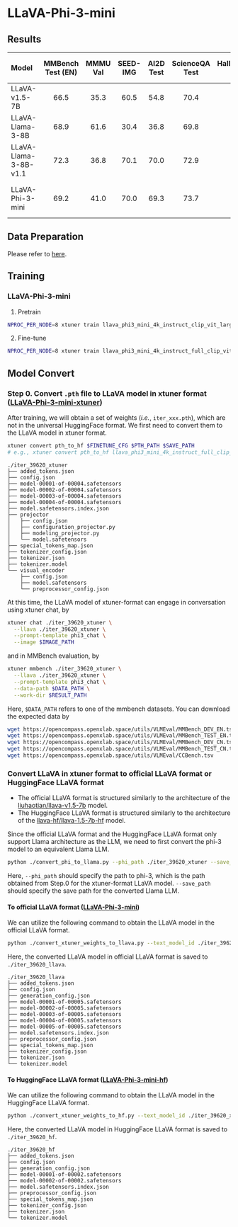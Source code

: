 # LLaVA-Phi-3-mini

## Results

| Model                 | MMBench Test (EN) | MMMU  Val | SEED-IMG | AI2D Test | ScienceQA Test | HallusionBench aAcc | POPE | GQA  | TextVQA |   MME    | MMStar |                                                                                                                                                                                                                  Configs                                                                                                                                                                                                                   |                                                                   Pretrained Projector Checkpoints                                                                   |                                                                                    Fine-tuned LLaVA Checkpoints                                                                                    |
| :-------------------- | :---------------: | :-------: | :------: | :-------: | :------------: | :-----------------: | :--: | :--: | :-----: | :------: | :----: | :----------------------------------------------------------------------------------------------------------------------------------------------------------------------------------------------------------------------------------------------------------------------------------------------------------------------------------------------------------------------------------------------------------------------------------------: | :------------------------------------------------------------------------------------------------------------------------------------------------------------------: | :------------------------------------------------------------------------------------------------------------------------------------------------------------------------------------------------: |
| LLaVA-v1.5-7B         |       66.5        |   35.3    |   60.5   |   54.8    |      70.4      |        44.9         | 85.9 | 62.0 |  58.2   | 1511/348 |  30.3  |                                                                                                                                                                                                                     -                                                                                                                                                                                                                      |                                                                                  -                                                                                   |                                                                                                 -                                                                                                  |
| LLaVA-Llama-3-8B      |       68.9        |   61.6    |   30.4   |   36.8    |      69.8      |        60.9         | 73.3 | 47.3 |  87.2   |   63.5   |  58.0  |                                                                                                                                                                                                                  1506/295                                                                                                                                                                                                                  |                                                                                 38.2                                                                                 | [Pretrain](./pretrain/llava_llama3_8b_instruct_clip_vit_large_p14_336_e1_gpu8_pretrain.py) / [Fine-tune](./finetune/llava_llama3_8b_instruct_full_clip_vit_large_p14_336_lora_e1_gpu8_finetune.py) |
| LLaVA-Llama-3-8B-v1.1 |       72.3        |   36.8    |   70.1   |   70.0    |      72.9      |        47.7         | 86.4 | 62.6 |  59.0   | 1469/349 |  45.1  | [Pretrain](https://github.com/InternLM/xtuner/blob/main/xtuner/configs/llava/llama3_8b_instruct_clip_vit_large_p14_336/pretrain/llava_llama3_8b_instruct_clip_vit_large_p14_336_e1_gpu8_sharegpt4v_pretrain.py) / [Fine-tune](https://github.com/InternLM/xtuner/blob/main/xtuner/configs/llava/llama3_8b_instruct_clip_vit_large_p14_336/finetune/llava_llama3_8b_instruct_full_clip_vit_large_p14_336_lora_e1_gpu8_internvl_finetune.py) | 🤗 [HuggingFace](https://huggingface.co/xtuner/llava-llama-3-8b-v1_1-pretrain) / 🤖 [ModelScope](https://modelscope.cn/models/xtuner/llava-llama-3-8b-v1_1-pretrain) |                      🤗 [HuggingFace](https://huggingface.co/xtuner/llava-llama-3-8b-v1_1-hf) / 🤖 [ModelScope](https://modelscope.cn/models/xtuner/llava-llama-3-8b-v1_1-hf)                      |
| LLaVA-Phi-3-mini      |       69.2        |   41.0    |   70.0   |   69.3    |      73.7      |        49.8         | 87.3 | 61.5 |  57.8   | 1477/313 |  43.7  |                                                                                                        [Pretrain](./pretrain/llava_phi3_mini_4k_instruct_clip_vit_large_p14_336_e1_gpu8_sharegpt4v_pretrain.py) / [Fine-tune](./finetune/llava_phi3_mini_4k_instruct_full_clip_vit_large_p14_336_full_e2_gpu8_internvl_finetune.py)                                                                                                        |      🤗 [HuggingFace](https://huggingface.co/xtuner/llava-phi-3-mini-pretrain) / 🤖 [ModelScope](https://modelscope.cn/models/xtuner/llava-phi-3-mini-pretrain)      |                              🤗 [HuggingFace](https://huggingface.co/xtuner/llava-phi-3-mini) / 🤖 [ModelScope](https://modelscope.cn/models/xtuner/llava-phi-3-mini)                              |

## Data Preparation

Please refer to [here](https://github.com/InternLM/xtuner/tree/main/xtuner/configs/llava/llama3_8b_instruct_clip_vit_large_p14_336#data-preparation).

## Training

### LLaVA-Phi-3-mini

1. Pretrain

```bash
NPROC_PER_NODE=8 xtuner train llava_phi3_mini_4k_instruct_clip_vit_large_p14_336_e1_gpu8_sharegpt4v_pretrain --deepspeed deepspeed_zero2 --seed 1024
```

2. Fine-tune

```bash
NPROC_PER_NODE=8 xtuner train llava_phi3_mini_4k_instruct_full_clip_vit_large_p14_336_full_e2_gpu8_internvl_finetune --deepspeed deepspeed_zero2 --seed 1024
```

## Model Convert

### Step 0. Convert `.pth` file to LLaVA model in xtuner format ([LLaVA-Phi-3-mini-xtuner](https://huggingface.co/xtuner/llava-phi-3-mini-xtuner))

After training, we will obtain a set of weights (*i.e.*, `iter_xxx.pth`), which are not in the universal HuggingFace format. We first need to convert them to the LLaVA model in xtuner format.

```bash
xtuner convert pth_to_hf $FINETUNE_CFG $PTH_PATH $SAVE_PATH
# e.g., xtuner convert pth_to_hf llava_phi3_mini_4k_instruct_full_clip_vit_large_p14_336_full_e2_gpu8_internvl_finetune ./iter_39620.pth ./iter_39620_xtuner
```

```
./iter_39620_xtuner
├── added_tokens.json
├── config.json
├── model-00001-of-00004.safetensors
├── model-00002-of-00004.safetensors
├── model-00003-of-00004.safetensors
├── model-00004-of-00004.safetensors
├── model.safetensors.index.json
├── projector
│   ├── config.json
│   ├── configuration_projector.py
│   ├── modeling_projector.py
│   └── model.safetensors
├── special_tokens_map.json
├── tokenizer_config.json
├── tokenizer.json
├── tokenizer.model
└── visual_encoder
    ├── config.json
    ├── model.safetensors
    └── preprocessor_config.json
```

At this time, the LLaVA model of xtuner-format can engage in conversation using xtuner chat, by

```bash
xtuner chat ./iter_39620_xtuner \
  --llava ./iter_39620_xtuner \
  --prompt-template phi3_chat \
  --image $IMAGE_PATH
```

and in MMBench evaluation, by

```bash
xtuner mmbench ./iter_39620_xtuner \
  --llava ./iter_39620_xtuner \
  --prompt-template phi3_chat \
  --data-path $DATA_PATH \
  --work-dir $RESULT_PATH
```

Here, `$DATA_PATH` refers to one of the mmbench datasets. You can download the expected data by

```bash
wget https://opencompass.openxlab.space/utils/VLMEval/MMBench_DEV_EN.tsv
wget https://opencompass.openxlab.space/utils/VLMEval/MMBench_TEST_EN.tsv
wget https://opencompass.openxlab.space/utils/VLMEval/MMBench_DEV_CN.tsv
wget https://opencompass.openxlab.space/utils/VLMEval/MMBench_TEST_CN.tsv
wget https://opencompass.openxlab.space/utils/VLMEval/CCBench.tsv
```

### Convert LLaVA in xtuner format to official LLaVA format or HuggingFace LLaVA format

- The official LLaVA format is structured similarly to the architecture of the [liuhaotian/llava-v1.5-7b](https://huggingface.co/liuhaotian/llava-v1.5-7b) model.
- The HuggingFace LLaVA format is structured similarly to the architecture of the [llava-hf/llava-1.5-7b-hf](https://huggingface.co/llava-hf/llava-1.5-7b-hf) model.

Since the official LLaVA format and the HuggingFace LLaVA format only support Llama architecture as the LLM, we need to first convert the phi-3 model to an equivalent Llama LLM.

```bash
python ./convert_phi_to_llama.py --phi_path ./iter_39620_xtuner --save_path ./iter_39620_xtuner_llama_llm
```

Here, `--phi_path` should specify the path to phi-3, which is the path obtained from Step.0 for the xtuner-format LLaVA model. `--save_path` should specify the save path for the converted Llama LLM.

#### To official LLaVA format ([LLaVA-Phi-3-mini](https://huggingface.co/xtuner/llava-phi-3-mini))

We can utilize the following command to obtain the LLaVA model in the official LLaVA format.

```bash
python ./convert_xtuner_weights_to_llava.py --text_model_id ./iter_39620_xtuner_llama_llm --vision_model_id ./iter_39620_xtuner/visual_encoder --projector_weight ./iter_39620_xtuner/projector/model.safetensors --save_path ./iter_39620_llava
```

Here, the converted LLaVA model in official LLaVA format is saved to `./iter_39620_llava`.

```
./iter_39620_llava
├── added_tokens.json
├── config.json
├── generation_config.json
├── model-00001-of-00005.safetensors
├── model-00002-of-00005.safetensors
├── model-00003-of-00005.safetensors
├── model-00004-of-00005.safetensors
├── model-00005-of-00005.safetensors
├── model.safetensors.index.json
├── preprocessor_config.json
├── special_tokens_map.json
├── tokenizer_config.json
├── tokenizer.json
└── tokenizer.model
```

#### To HuggingFace LLaVA format ([LLaVA-Phi-3-mini-hf](https://huggingface.co/xtuner/llava-phi-3-mini-hf))

We can utilize the following command to obtain the LLaVA model in the HuggingFace LLaVA format.

```bash
python ./convert_xtuner_weights_to_hf.py --text_model_id ./iter_39620_xtuner_llama_llm --vision_model_id ./iter_39620_xtuner/visual_encoder --projector_weight ./iter_39620_xtuner/projector/model.safetensors --save_path ./iter_39620_hf
```

Here, the converted LLaVA model in HuggingFace LLaVA format is saved to `./iter_39620_hf`.

```
./iter_39620_hf
├── added_tokens.json
├── config.json
├── generation_config.json
├── model-00001-of-00002.safetensors
├── model-00002-of-00002.safetensors
├── model.safetensors.index.json
├── preprocessor_config.json
├── special_tokens_map.json
├── tokenizer_config.json
├── tokenizer.json
└── tokenizer.model
```
